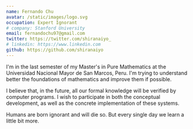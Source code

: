 ```yaml
---
name: Fernando Chu
avatar: /static/images/logo.svg
occupation: Expert Ignorant
# company: Stanford University
email: fernandochu97@gmail.com
twitter: https://twitter.com/shiranaiyo_
# linkedin: https://www.linkedin.com
github: https://github.com/shiranaiyo
---
```


I'm in the last semester of my Master's in Pure Mathematics at the Universidad Nacional Mayor de San Marcos, Peru. I'm trying to understand better the foundations of mathematics and improve them if possible.

I believe that, in the future, all our formal knowledge will be verified by computer programs. I wish to participate in both the conceptual development, as well as the concrete implementation of these systems.

Humans are born ignorant and will die so. But every single day we learn a little bit more.
